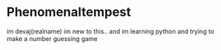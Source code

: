 # Phenomenaltempest
im devaj(realname) im new to this.. and im learning python and trying to make a number guessing game
